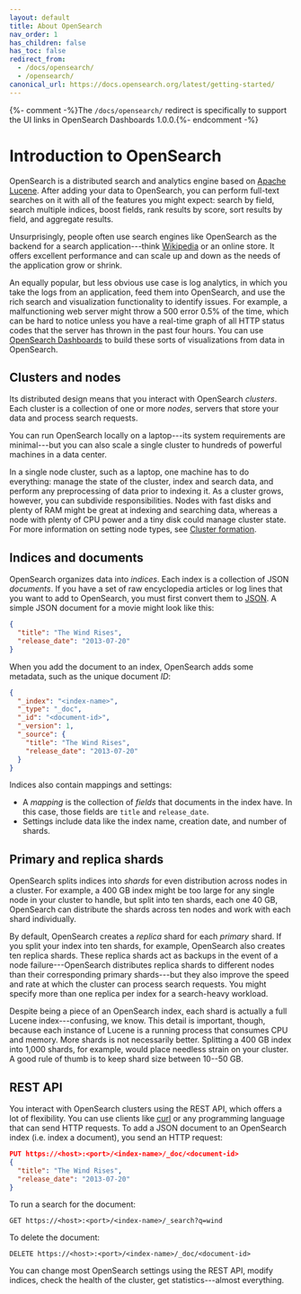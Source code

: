 ```yaml
---
layout: default
title: About OpenSearch
nav_order: 1
has_children: false
has_toc: false
redirect_from:
  - /docs/opensearch/
  - /opensearch/
canonical_url: https://docs.opensearch.org/latest/getting-started/
---
```


{%- comment -%}The `/docs/opensearch/` redirect is specifically to support the UI links in OpenSearch Dashboards 1.0.0.{%- endcomment -%}

# Introduction to OpenSearch

OpenSearch is a distributed search and analytics engine based on [Apache Lucene](https://lucene.apache.org/). After adding your data to OpenSearch, you can perform full-text searches on it with all of the features you might expect: search by field, search multiple indices, boost fields, rank results by score, sort results by field, and aggregate results.

Unsurprisingly, people often use search engines like OpenSearch as the backend for a search application---think [Wikipedia](https://en.wikipedia.org/wiki/Wikipedia:FAQ/Technical#What_software_is_used_to_run_Wikipedia?) or an online store. It offers excellent performance and can scale up and down as the needs of the application grow or shrink.

An equally popular, but less obvious use case is log analytics, in which you take the logs from an application, feed them into OpenSearch, and use the rich search and visualization functionality to identify issues. For example, a malfunctioning web server might throw a 500 error 0.5% of the time, which can be hard to notice unless you have a real-time graph of all HTTP status codes that the server has thrown in the past four hours. You can use [OpenSearch Dashboards]({{site.url}}{{site.baseurl}}/dashboards/) to build these sorts of visualizations from data in OpenSearch.


## Clusters and nodes

Its distributed design means that you interact with OpenSearch *clusters*. Each cluster is a collection of one or more *nodes*, servers that store your data and process search requests.

You can run OpenSearch locally on a laptop---its system requirements are minimal---but you can also scale a single cluster to hundreds of powerful machines in a data center.

In a single node cluster, such as a laptop, one machine has to do everything: manage the state of the cluster, index and search data, and perform any preprocessing of data prior to indexing it. As a cluster grows, however, you can subdivide responsibilities. Nodes with fast disks and plenty of RAM might be great at indexing and searching data, whereas a node with plenty of CPU power and a tiny disk could manage cluster state. For more information on setting node types, see [Cluster formation]({{site.url}}{{site.baseurl}}/opensearch/cluster/).


## Indices and documents

OpenSearch organizes data into *indices*. Each index is a collection of JSON *documents*. If you have a set of raw encyclopedia articles or log lines that you want to add to OpenSearch, you must first convert them to [JSON](https://www.json.org/). A simple JSON document for a movie might look like this:

```json
{
  "title": "The Wind Rises",
  "release_date": "2013-07-20"
}
```

When you add the document to an index, OpenSearch adds some metadata, such as the unique document *ID*:

```json
{
  "_index": "<index-name>",
  "_type": "_doc",
  "_id": "<document-id>",
  "_version": 1,
  "_source": {
    "title": "The Wind Rises",
    "release_date": "2013-07-20"
  }
}
```

Indices also contain mappings and settings:

- A *mapping* is the collection of *fields* that documents in the index have. In this case, those fields are `title` and `release_date`.
- Settings include data like the index name, creation date, and number of shards.

## Primary and replica shards

OpenSearch splits indices into *shards* for even distribution across nodes in a cluster. For example, a 400 GB index might be too large for any single node in your cluster to handle, but split into ten shards, each one 40 GB, OpenSearch can distribute the shards across ten nodes and work with each shard individually.

By default, OpenSearch creates a *replica* shard for each *primary* shard. If you split your index into ten shards, for example, OpenSearch also creates ten replica shards. These replica shards act as backups in the event of a node failure---OpenSearch distributes replica shards to different nodes than their corresponding primary shards---but they also improve the speed and rate at which the cluster can process search requests. You might specify more than one replica per index for a search-heavy workload.

Despite being a piece of an OpenSearch index, each shard is actually a full Lucene index---confusing, we know. This detail is important, though, because each instance of Lucene is a running process that consumes CPU and memory. More shards is not necessarily better. Splitting a 400 GB index into 1,000 shards, for example, would place needless strain on your cluster. A good rule of thumb is to keep shard size between 10--50 GB.


## REST API

You interact with OpenSearch clusters using the REST API, which offers a lot of flexibility. You can use clients like [curl](https://curl.haxx.se/) or any programming language that can send HTTP requests. To add a JSON document to an OpenSearch index (i.e. index a document), you send an HTTP request:

```json
PUT https://<host>:<port>/<index-name>/_doc/<document-id>
{
  "title": "The Wind Rises",
  "release_date": "2013-07-20"
}
```

To run a search for the document:

```
GET https://<host>:<port>/<index-name>/_search?q=wind
```

To delete the document:

```
DELETE https://<host>:<port>/<index-name>/_doc/<document-id>
```

You can change most OpenSearch settings using the REST API, modify indices, check the health of the cluster, get statistics---almost everything.
